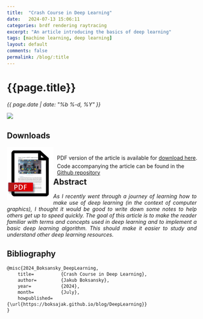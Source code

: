 ```yaml
---
title:  "Crash Course in Deep Learning"
date:   2024-07-13 15:06:11
categories: brdf rendering raytracing
excerpt: "An article introducing the basics of deep learning"
tags: [machine learning, deep learning]
layout: default
comments: false
permalink: /blog/:title
---
```


# {{page.title}}
      
<time datetime="{{ page.date | date_to_xmlschema }}">
  <em>{{ page.date | date: "%b %-d, %Y" }}</em>
</time>                      
          
![]({{site.baseurl}}/images/DL.jpg)

## Downloads

<div style="display: inline;">
	<a href="{{site.baseurl}}/files/CrashCourseDL.pdf">
		<img src="../images/pdf_brdf.png" style="float:left;">
	</a>
</div>

<div style="display: inline; top: 20px; left: 10px; position: relative;">
PDF version of the article is available for <a href="{{site.baseurl}}/files/CrashCourseDL.pdf">download here</a>.<br />  
<span style="position: relative; top: 5px;">Code accompanying the article can be found in the <a href="https://github.com/boksajak/Dx12NN">Github repository</a></span>
</div>  

## Abstract

<div style="text-align: justify; font-style: italic;">
As I recently went through a journey of learning how to make use of deep learning (in the context of computer graphics), I thought it would be good to write down some notes to help others get up to speed quickly. The goal of this article is to make the reader familiar with terms and concepts used in deep learning and to implement a basic deep learning algorithm. This should make it easier to study and understand other deep learning resources.  
</div>
         
## Bibliography
```
@misc{2024_Boksansky_DeepLearning,
	title=			{Crash Course in Deep Learning},
	author=			{Jakub Boksansky},
	year=			{2024},
	month=			{July},
	howpublished=	{\url{https://boksajak.github.io/blog/DeepLearning}}
}
```
